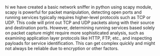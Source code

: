 hi we have created a basic network sniffer in python using scapy module, scapy is powerful for packet manipulation, detecting open ports and running services typically requires higher-level protocols such as TCP or UDP.
This code will print out TCP and UDP packets along with their source and destination ports. However, determining running services based solely on packet capture might require more sophisticated analysis, such as examining application layer protocols like HTTP, FTP, etc., and inspecting payloads for service identification. This can get complex quickly and might not always be reliable due to encryption or other factors.
